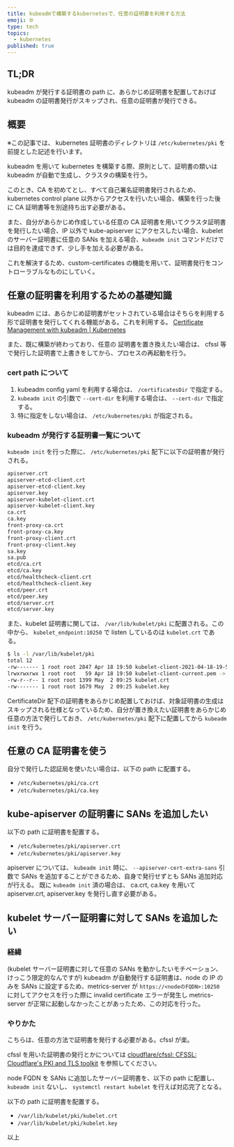 ```yaml
---
title: kubeadmで構築するkubernetesで、任意の証明書を利用する方法
emoji: 🌐
type: tech
topics:
  - kubernetes
published: true
---
```


## TL;DR

kubeadm が発行する証明書の path に、あらかじめ証明書を配置しておけば kubeadm の証明書発行がスキップされ、任意の証明書が発行できる。

## 概要

※この記事では、 kubernetes 証明書のディレクトリは `/etc/kubernetes/pki` を前提とした記述を行います。

kubeadm を用いて kubernetes を構築する際、原則として、証明書の類いは kubeadm が自動で生成し、クラスタの構築を行う。

このとき、CA を初めてとし、すべて自己署名証明書発行されるため、kubernetes control plane 以外からアクセスを行いたい場合、構築を行った後に CA 証明書等を別途持ち出す必要がある。

また、自分があらかじめ作成している任意の CA 証明書を用いてクラスタ証明書を発行したい場合、IP 以外で kube-apiserver にアクセスしたい場合、kubelet のサーバー証明書に任意の SANs を加える場合、`kubeadm init` コマンドだけでは目的を達成できず、少し手を加える必要がある。

これを解決するため、custom-certificates の機能を用いて、証明書発行をコントローラブルなものにしていく。

## 任意の証明書を利用するための基礎知識

kubeadm には、あらかじめ証明書がセットされている場合はそちらを利用する形で証明書を発行してくれる機能がある。これを利用する。
[Certificate Management with kubeadm | Kubernetes](https://kubernetes.io/docs/tasks/administer-cluster/kubeadm/kubeadm-certs/#custom-certificates)

また、既に構築が終わっており、任意の 証明書を置き換えたい場合は、 cfssl 等で発行した証明書で上書きをしてから、プロセスの再起動を行う。

### cert path について

1. kubeadm config yaml を利用する場合は、 `/certificatesDir` で指定する。
2. `kubeadm init` の引数で `--cert-dir` を利用する場合は、 `--cert-dir` で指定する。
3. 特に指定をしない場合は、 `/etc/kubernetes/pki` が指定される。

### kubeadm が発行する証明書一覧について

`kubeadm init` を行った際に、 `/etc/kubernetes/pki` 配下に以下の証明書が発行される。

```bash
apiserver.crt
apiserver-etcd-client.crt
apiserver-etcd-client.key
apiserver.key
apiserver-kubelet-client.crt
apiserver-kubelet-client.key
ca.crt
ca.key
front-proxy-ca.crt
front-proxy-ca.key
front-proxy-client.crt
front-proxy-client.key
sa.key
sa.pub
etcd/ca.crt
etcd/ca.key
etcd/healthcheck-client.crt
etcd/healthcheck-client.key
etcd/peer.crt
etcd/peer.key
etcd/server.crt
etcd/server.key
```

また、kubelet 証明書に関しては、 `/var/lib/kubelet/pki` に配置される。この中から、 `kubelet_endpoint:10250` で listen しているのは `kubelet.crt` である。

```bash
$ ls -l /var/lib/kubelet/pki
total 12
-rw------- 1 root root 2847 Apr 18 19:50 kubelet-client-2021-04-18-19-50-34.pem
lrwxrwxrwx 1 root root   59 Apr 18 19:50 kubelet-client-current.pem -> /var/lib/kubelet/pki/kubelet-client-2021-04-18-19-50-34.pem
-rw-r--r-- 1 root root 1399 May  2 09:25 kubelet.crt
-rw------- 1 root root 1679 May  2 09:25 kubelet.key

```

CertificateDir 配下の証明書をあらかじめ配置しておけば、対象証明書の生成はスキップされる仕様となっているため、自分が置き換えたい証明書をあらかじめ任意の方法で発行しておき、 `/etc/kubernetes/pki` 配下に配置してから `kubeadm init` を行う。

## 任意の CA 証明書を使う

自分で発行した認証局を使いたい場合は、以下の path に配置する。

- `/etc/kubernetes/pki/ca.crt`
- `/etc/kubernetes/pki/ca.key`

## kube-apiserver の証明書に SANs を追加したい

以下の path に証明書を配置する。

- `/etc/kubernetes/pki/apiserver.crt`
- `/etc/kubernetes/pki/apiserver.key`

apiserver については、 `kubeadm init` 時に、 `--apiserver-cert-extra-sans` 引数で SANs を追加することができるため、自身で発行せずとも SANs 追加対応が行える。
既に `kubeadm init` 済の場合は、 ca.crt, ca.key を用いて apiserver.crt, apiserver.key を発行し直す必要がある。

## kubelet サーバー証明書に対して SANs を追加したい

### 経緯

(kubelet サーバー証明書に対して任意の SANs を動かしたいモチベーション、けっこう限定的なんですが)
kubeadm が自動発行する証明書は、node の IP のみを SANs に設定するため、metrics-server が `https://<nodeのFQDN>:10250` に対してアクセスを行った際に invalid certificate エラーが発生し metrics-server が正常に起動しなかったことがあったため、この対応を行った。

### やりかた

こちらは、任意の方法で証明書を発行する必要がある。cfssl が楽。

cfssl を用いた証明書の発行とかについては [cloudflare/cfssl: CFSSL: Cloudflare's PKI and TLS toolkit](https://github.com/cloudflare/cfssl) を参照してください。

node FQDN を SANs に追加したサーバー証明書を、以下の path に配置し、 `kubeadm init` ないし、 `systemctl restart kubelet` を行えば対応完了となる。

以下の path に証明書を配置する。

- `/var/lib/kubelet/pki/kubelet.crt`
- `/var/lib/kubelet/pki/kubelet.key`

以上
